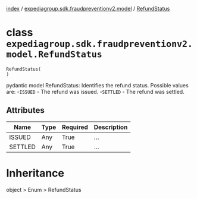 [index](index.md) /
[expediagroup.sdk.fraudpreventionv2.model](expediagroup.sdk.fraudpreventionv2.model.md)
/ [RefundStatus](RefundStatus.md)

# class `expediagroup.sdk.fraudpreventionv2.model.RefundStatus`

```
RefundStatus(
)
```

pydantic model RefundStatus: Identifies the refund status. Possible
values are: -`ISSUED` - The refund was issued. -`SETTLED` - The refund
was settled.

## Attributes

| Name    | Type | Required | Description |
| ------- | ---- | -------- | ----------- |
| ISSUED  | Any  | True     | …           |
| SETTLED | Any  | True     | …           |

# Inheritance

object > Enum > RefundStatus
